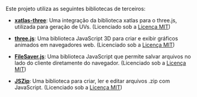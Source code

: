
Este projeto utiliza as seguintes bibliotecas de terceiros:
- **[xatlas-three](https://github.com/repalash/xatlas-three)**: Uma integração da biblioteca xatlas para o three.js, utilizada para geração de UVs. (Licenciado sob a [Licença MIT](https://github.com/repalash/xatlas-three/blob/master/LICENSE))

- **[three.js](https://threejs.org/)**: Uma biblioteca JavaScript 3D para criar e exibir gráficos animados em navegadores web. (Licenciado sob a [Licença MIT](https://github.com/mrdoob/three.js/blob/dev/LICENSE))

- **[FileSaver.js](https://github.com/eligrey/FileSaver.js/)**: Uma biblioteca JavaScript que permite salvar arquivos no lado do cliente diretamente do navegador. (Licenciado sob a [Licença MIT](https://github.com/eligrey/FileSaver.js/blob/master/LICENSE.md))
- **[JSZip](https://stuk.github.io/jszip/)**: Uma biblioteca para criar, ler e editar arquivos .zip com JavaScript. (Licenciado sob a [Licença MIT](https://github.com/Stuk/jszip/blob/master/LICENSE.markdown))
